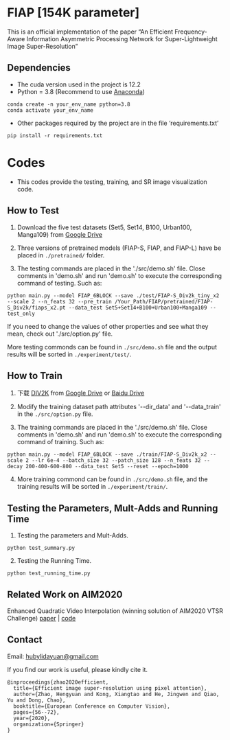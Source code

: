 # FIAP [154K parameter]

This is an official implementation of the paper “An Efficient Frequency-Aware Information Asymmetric Processing Network for Super-Lightweight Image Super-Resolution”

## Dependencies

- The cuda version used in the project is 12.2
- Python = 3.8 (Recommend to use [Anaconda](https://www.anaconda.com/download/#linux))
```
conda create -n your_env_name python=3.8
conda activate your_env_name
```
- Other packages required by the project are in the file ‘requirements.txt’
```
pip install -r requirements.txt
```

# Codes 
- This codes provide the testing, training, and SR image visualization code.
  
## How to Test
1. Download the five test datasets (Set5, Set14, B100, Urban100, Manga109) from [Google Drive](https://drive.google.com/drive/folders/1lsoyAjsUEyp7gm1t6vZI9j7jr9YzKzcF?usp=sharing) 

2. Three versions of pretrained models (FIAP-S, FIAP, and FIAP-L) have be placed in `./pretrained/` folder. 

3. The testing commands are placed in the './src/demo.sh' file. 
Close comments in 'demo.sh' and run 'demo.sh' to execute the corresponding command of testing. Such as:
```
python main.py --model FIAP_6BLOCK --save ./test/FIAP-S_Div2k_tiny_x2 --scale 2 --n_feats 32 --pre_train /Your_Path/FIAP/pretrained/FIAP-S_Div2k/fiaps_x2.pt --data_test Set5+Set14+B100+Urban100+Manga109 --test_only
```
If you need to change the values of other properties and see what they mean, check out './src/option.py' file.

More testing commonds can be found in `./src/demo.sh` file and the output results will be sorted in `./experiment/test/`.

## How to Train

1. 下载 [DIV2K](https://data.vision.ee.ethz.ch/cvl/DIV2K/) from [Google Drive](https://drive.google.com/drive/folders/1B-uaxvV9qeuQ-t7MFiN1oEdA6dKnj2vW?usp=sharing) or [Baidu Drive](https://pan.baidu.com/s/1CFIML6KfQVYGZSNFrhMXmA)

2. Modify the training dataset path attributes '--dir_data' and '--data_train' in the `./src/option.py` file.

3. The training commands are placed in the './src/demo.sh' file.
Close comments in 'demo.sh' and run 'demo.sh' to execute the corresponding command of training. Such as:
```
python main.py --model FIAP_6BLOCK --save ./train/FIAP-S_Div2k_x2 --scale 2 --lr 6e-4 --batch_size 32 --patch_size 128 --n_feats 32 --decay 200-400-600-800 --data_test Set5 --reset --epoch=1000
```
4. More training commond can be found in `./src/demo.sh` file, and the training results will be sorted in `./experiment/train/`.

## Testing the Parameters, Mult-Adds and Running Time

1. Testing the parameters and Mult-Adds.
```
python test_summary.py
```

2. Testing the Running Time.

```
python test_running_time.py
```

## Related Work on AIM2020
Enhanced Quadratic Video Interpolation (winning solution of AIM2020 VTSR Challenge)
[paper](https://arxiv.org/pdf/2009.04642.pdf) | [code](https://github.com/lyh-18/EQVI)

## Contact
Email: hubylidayuan@gmail.com

If you find our work is useful, please kindly cite it.
```
@inproceedings{zhao2020efficient,
  title={Efficient image super-resolution using pixel attention},
  author={Zhao, Hengyuan and Kong, Xiangtao and He, Jingwen and Qiao, Yu and Dong, Chao},
  booktitle={European Conference on Computer Vision},
  pages={56--72},
  year={2020},
  organization={Springer}
}
```

